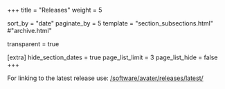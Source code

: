 +++
title = "Releases"
weight = 5

sort_by = "date"
paginate_by = 5
template = "section_subsections.html" #"archive.html"

transparent = true

[extra]
hide_section_dates = true
page_list_limit = 3
page_list_hide = false
+++

For linking to the latest release use: [/software/avater/releases/latest/](/software/avater/releases/latest/)
